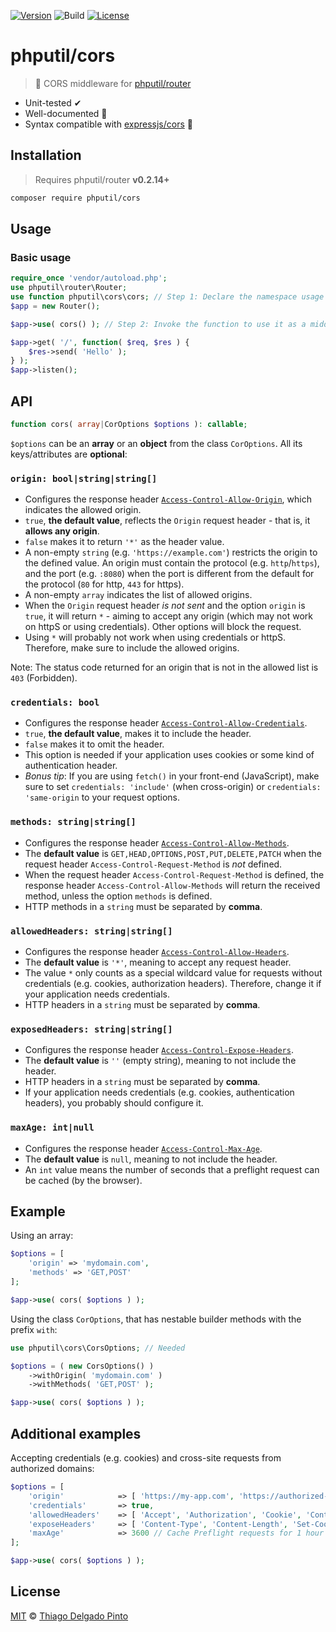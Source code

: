 [![Version](https://poser.pugx.org/phputil/cors/v?style=flat-square)](https://packagist.org/packages/phputil/cors)
![Build](https://github.com/thiagodp/cors/actions/workflows/ci.yml/badge.svg?style=flat)
[![License](https://poser.pugx.org/phputil/cors/license?style=flat-square)](https://packagist.org/packages/phputil/cors)

# phputil/cors

> 🔌 CORS middleware for [phputil/router](https://github.com/thiagodp/router)

- Unit-tested ✔
- Well-documented 📖
- Syntax compatible with [expressjs/cors](https://github.com/expressjs/cors) 🎯

## Installation

> Requires phputil/router **v0.2.14+**

```bash
composer require phputil/cors
```

## Usage

### Basic usage

```php
require_once 'vendor/autoload.php';
use phputil\router\Router;
use function phputil\cors\cors; // Step 1: Declare the namespace usage for the function.
$app = new Router();

$app->use( cors() ); // Step 2: Invoke the function to use it as a middleware.

$app->get( '/', function( $req, $res ) {
    $res->send( 'Hello' );
} );
$app->listen();
```

## API

```php
function cors( array|CorOptions $options ): callable;
```
`$options` can be an **array** or an **object** from the class `CorOptions`. All its keys/attributes are **optional**:

### `origin: bool|string|string[]`
- Configures the response header [`Access-Control-Allow-Origin`](https://developer.mozilla.org/en-US/docs/Web/HTTP/Headers/Access-Control-Allow-Origin), which indicates the allowed origin.
- `true`, **the default value**, reflects the `Origin` request header - that is, it **allows any origin**.
- `false` makes it to return `'*'` as the header value.
- A non-empty `string` (e.g. `'https://example.com'`) restricts the origin to the defined value. An origin must contain the protocol (e.g. `http`/`https`), and the port (e.g. `:8080`) when the port is different from the default for the protocol (`80` for http, `443` for https).
- A non-empty `array` indicates the list of allowed origins.
- When the `Origin` request header _is not sent_ and the option `origin` is `true`, it will return `*` - aiming to accept any origin (which may not work on httpS or using credentials). Other options will block the request.
- Using `*` will probably not work when using credentials or httpS. Therefore, make sure to include the allowed origins.

Note: The status code returned for an origin that is not in the allowed list is `403` (Forbidden).

### `credentials: bool`
- Configures the response header [`Access-Control-Allow-Credentials`](https://developer.mozilla.org/en-US/docs/Web/HTTP/Headers/Access-Control-Allow-Credentials).
- `true`, **the default value**, makes it to include the header.
- `false` makes it to omit the header.
- This option is needed if your application uses cookies or some kind of authentication header.
- _Bonus tip_: If you are using `fetch()` in your front-end (JavaScript), make sure to set `credentials: 'include'` (when cross-origin) or `credentials: 'same-origin` to your request options.

### `methods: string|string[]`
- Configures the response header [`Access-Control-Allow-Methods`](https://developer.mozilla.org/en-US/docs/Web/HTTP/Headers/Access-Control-Allow-Methods).
- The **default value** is `GET,HEAD,OPTIONS,POST,PUT,DELETE,PATCH` when the request header `Access-Control-Request-Method` is _not_ defined.
- When the request header `Access-Control-Request-Method` is defined, the response header `Access-Control-Allow-Methods` will return the received method, unless the option `methods` is defined.
- HTTP methods in a `string` must be separated by **comma**.

### `allowedHeaders: string|string[]`
- Configures the response header [`Access-Control-Allow-Headers`](https://developer.mozilla.org/en-US/docs/Web/HTTP/Headers/Access-Control-Allow-Headers).
- The **default value** is `'*'`, meaning to accept any request header.
- The value `*` only counts as a special wildcard value for requests without credentials (e.g. cookies, authorization headers). Therefore, change it if your application needs credentials.
- HTTP headers in a `string` must be separated by **comma**.

### `exposedHeaders: string|string[]`
- Configures the response header [`Access-Control-Expose-Headers`](https://developer.mozilla.org/en-US/docs/Web/HTTP/Headers/Access-Control-Expose-Headers).
- The **default value** is `''` (empty string), meaning to not include the header.
- HTTP headers in a `string` must be separated by **comma**.
- If your application needs credentials (e.g. cookies, authentication headers), you probably should configure it.

### `maxAge: int|null`
- Configures the response header [`Access-Control-Max-Age`](https://developer.mozilla.org/en-US/docs/Web/HTTP/Headers/Access-Control-Max-Age).
- The **default value** is `null`, meaning to not include the header.
- An `int` value means the number of seconds that a preflight request can be cached (by the browser).


## Example

Using an array:

```php
$options = [
    'origin' => 'mydomain.com',
    'methods' => 'GET,POST'
];

$app->use( cors( $options ) );
```

Using the class `CorOptions`, that has nestable builder methods with the prefix `with`:

```php
use phputil\cors\CorsOptions; // Needed

$options = ( new CorsOptions() )
    ->withOrigin( 'mydomain.com' )
    ->withMethods( 'GET,POST' );

$app->use( cors( $options ) );
```

## Additional examples

Accepting credentials (e.g. cookies) and cross-site requests from authorized domains:

```php
$options = [
    'origin'            => [ 'https://my-app.com', 'https://authorized-domain.com' ], // Replace with your trusted domains
    'credentials'       => true,
    'allowedHeaders'    => [ 'Accept', 'Authorization', 'Cookie', 'Content-Length', 'Content-Type', 'Host', 'Origin', 'Referer' ],
    'exposeHeaders'     => [ 'Content-Type', 'Content-Length', 'Set-Cookie' ],
    'maxAge'            => 3600 // Cache Preflight requests for 1 hour
];

$app->use( cors( $options ) );
```

## License

[MIT](LICENSE) © [Thiago Delgado Pinto](https://github.com/thiagodp)
